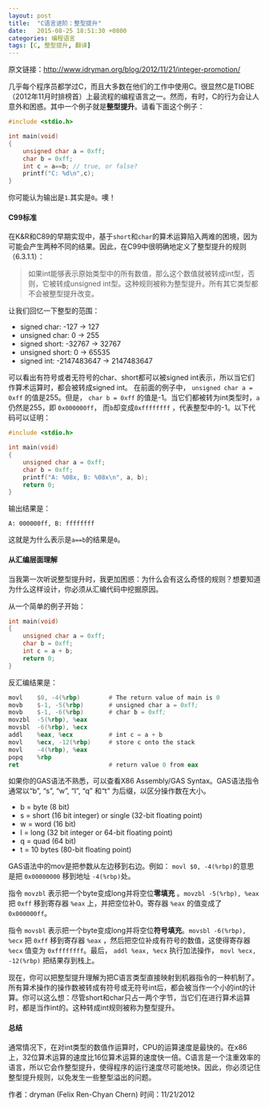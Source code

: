 ```yaml
---
layout: post 
title:  "C语言进阶：整型提升"
date:   2015-08-25 18:51:30 +0800
categories: 编程语言
tags: [C, 整型提升, 翻译]
---
```


原文链接：http://www.idryman.org/blog/2012/11/21/integer-promotion/

几乎每个程序员都学过C，而且大多数在他们的工作中使用C。很显然C是TIOBE（2012年11月时排榜首）上最流程的编程语言之一。然而，有时，C的行为会让人意外和困惑。其中一个例子就是**整型提升**。请看下面这个例子：

```c
#include <stdio.h>

int main(void)
{
    unsigned char a = 0xff;
    char b = 0xff;
    int c = a==b; // true, or false?
    printf("C: %d\n",c);
}
```
你可能认为输出是`1`.其实是`0`。噢！

<!-- more -->

#### C99标准

在K&R和C89的早期实现中，基于`short`和`char`的算术运算陷入两难的困境，因为可能会产生两种不同的结果。因此，在C99中很明确地定义了整型提升的规则（6.3.1.1）：

> 如果int能够表示原始类型中的所有数值，那么这个数值就被转成int型，否则，它被转成unsigned int型。这种规则被称为整型提升。所有其它类型都不会被整型提升改变。

让我们回忆一下整型的范围：

 - signed char: -127 -> 127
 - unsigned char: 0 -> 255
 - signed short: -32767 -> 32767
 - unsigned short: 0 -> 65535
 - signed int: -2147483647 -> 2147483647

可以看出有符号或者无符号的char、short都可以被signed int表示，所以当它们作算术运算时，都会被转成signed int。
在前面的例子中， `unsigned char a = 0xff` 的值是255。但是， `char b = 0xff` 的值是-1。当它们都被转为int类型时，`a` 仍然是255，即 `0x000000ff`， 而`b`却变成`0xffffffff` ，代表整型中的-1。以下代码可以证明：

```c
#include <stdio.h>

int main(void)
{
    unsigned char a = 0xff;
    char b = 0xff;
    printf("A: %08x, B: %08x\n", a, b);
    return 0;
}
```
输出结果是：

```
A: 000000ff, B: ffffffff
```
这就是为什么表示是`a==b`的结果是`0`。

#### 从汇编层面理解

当我第一次听说整型提升时，我更加困惑：为什么会有这么奇怪的规则？想要知道为什么这样设计，你必须从汇编代码中挖掘原因。

从一个简单的例子开始：

```c
int main(void)
{
    unsigned char a = 0xff;
    char b = 0xff;
    int c = a + b;
    return 0;
}
```
反汇编结果是：

```asm
movl    $0, -4(%rbp)        # The return value of main is 0
movb    $-1, -5(%rbp)       # unsigned char a = 0xff;
movb    $-1, -6(%rbp)       # char b = 0xff;
movzbl  -5(%rbp), %eax
movsbl  -6(%rbp), %ecx
addl    %eax, %ecx          # int c = a + b
movl    %ecx, -12(%rbp)     # store c onto the stack
movl    -4(%rbp), %eax
popq    %rbp
ret                         # return value 0 from eax
```
如果你的GAS语法不熟悉，可以查看X86 Assembly/GAS Syntax。GAS语法指令通常以“b”, “s”, “w”, “l”, “q” 和“t” 为后缀，以区分操作数在大小。

 - b = byte (8 bit)
 - s = short (16 bit integer) or single (32-bit floating point)
 - w = word (16 bit)
 - l = long (32 bit integer or 64-bit floating point)
 - q = quad (64 bit)
 - t = 10 bytes (80-bit floating point)

GAS语法中的mov是把参数从左边移到右边。例如： `movl $0, -4(%rbp)`的意思是把 `0x00000000` 移到地址 `-4(%rbp)`处。

指令 `movzbl` 表示把一个byte变成long并将空位**零填充** 。`movzbl -5(%rbp), %eax` 把 `0xff` 移到寄存器 `%eax` 上，并把空位补0。寄存器 `%eax` 的值变成了 `0x000000ff`。

指令 `movsbl` 表示把一个byte变成long并将空位**符号填充**。`movsbl -6(%rbp), %ecx` 把 `0xff` 移到寄存器 `%eax` ，然后把空位补成有符号的数值，这使得寄存器 `%ecx` 值变为 `0xffffffff`。最后， `addl %eax, %ecx` 执行加法操作， `movl %ecx, -12(%rbp)` 把结果存到栈上。

现在，你可以把整型提升理解为把C语言类型直接映射到机器指令的一种机制了。所有算术操作的操作数被转成有符号或无符号int后，都会被当作一个小的int的计算。你可以这么想：尽管short和char只占一两个字节，当它们在进行算术运算时，都是当作int的。这种转成int规则被称为整型提升。

#### 总结

通常情况下，在对int类型的数值作运算时，CPU的运算速度是最快的。在x86上，32位算术运算的速度比16位算术运算的速度快一倍。C语言是一个注重效率的语言，所以它会作整型提升，使得程序的运行速度尽可能地快。因此，你必须记住整型提升规则，以免发生一些整型溢出的问题。

作者：dryman (Felix Ren-Chyan Chern)
时间：11/21/2012
